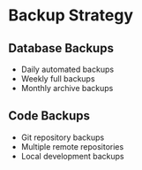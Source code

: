 # Backup Strategy

## Database Backups
- Daily automated backups
- Weekly full backups
- Monthly archive backups

## Code Backups
- Git repository backups
- Multiple remote repositories
- Local development backups

